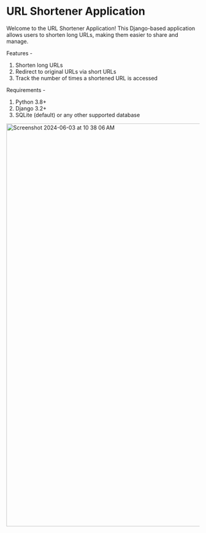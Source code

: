 # URL Shortener Application

Welcome to the URL Shortener Application! This Django-based application allows users to shorten long URLs, making them easier to share and manage.

Features - 
1. Shorten long URLs
2. Redirect to original URLs via short URLs
3. Track the number of times a shortened URL is accessed

Requirements - 
1. Python 3.8+
2. Django 3.2+
3. SQLite (default) or any other supported database

<img width="1051" alt="Screenshot 2024-06-03 at 10 38 06 AM" src="https://github.com/ShubhanshJain/URL_Shortner/assets/93034177/309a49a2-6f19-42ab-8dd9-18bef8702cfe">
